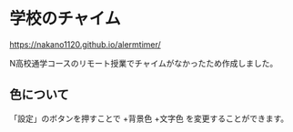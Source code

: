 # 学校のチャイム

https://nakano1120.github.io/alermtimer/

N高校通学コースのリモート授業でチャイムがなかったため作成しました。

## 色について

「設定」のボタンを押すことで
+背景色
+文字色
を変更することができます。
